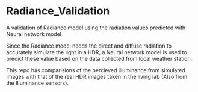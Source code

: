 # Radiance_Validation
A validation of Radiance model using the radiation values predicted with Neural network model

Since the Radiance model needs the direct and diffuse radiation to accurately simulate the light in a HDR, 
a Neural network model is used to predict these value based on the data collected from local weather station.

This repo has comparisions of the percieved illuminance from simulated images with that of the real HDR images taken in the 
living lab (Also from the Illuminance sensors).


